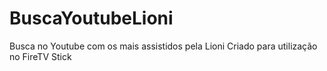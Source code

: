 # BuscaYoutubeLioni
Busca no Youtube com os mais assistidos pela Lioni
Criado para utilização no FireTV Stick
